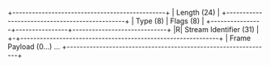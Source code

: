 +-----------------------------------------------+
|                  Length (24)                  |
+-----------------------------------------------+
|    Type (8)    |    Flags (8)   |
+----------------+----------------+-----------------------------+
|R|               Stream Identifier (31)                        |
+-+-------------------------------------------------------------+
|                     Frame Payload (0...)                    ...
+---------------------------------------------------------------+
